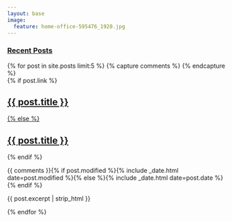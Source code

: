 ```yaml
---
layout: base
image:
  feature: home-office-595476_1920.jpg
---
```


<div id="index">
  <h3><a href="{{ site.url}}/posts/">Recent Posts</a></h3>
  {% for post in site.posts limit:5 %} 
  {% capture comments %}
    <span class="comments"><i class="fa fa-fw fa-comments-o"></i> <a href="{{ site.url }}{{ post.url }}#disqus_thread"></a></span>
  {% endcapture %}   
  <article>
    {% if post.link %}
      <h2 class="link-post"><a href="{{ site.url }}{{ post.url }}" title="{{ post.title }}">{{ post.title }}</a> <a href="{{ post.link }}" target="_blank" title="{{ post.title }}"><i class="fa fa-link"></i></h2>
    {% else %}
      <h2><a href="{{ site.url }}{{ post.url }}" title="{{ post.title }}">{{ post.title }}</a></h2>
    {% endif %}
    <p class="byline">{{ comments }}{% if post.modified %}<time datetime="{{ post.modified | date: "%Y-%m-%d" }}">{% include _date.html date=post.modified %}</time>{% else %}<time datetime="{{ post.date | date_to_xmlschema }}">{% include _date.html date=post.date %}</time>{% endif %}</p>
    <p>{{ post.excerpt | strip_html }}</p>
  </article>
  {% endfor %}
</div><!-- /#index -->